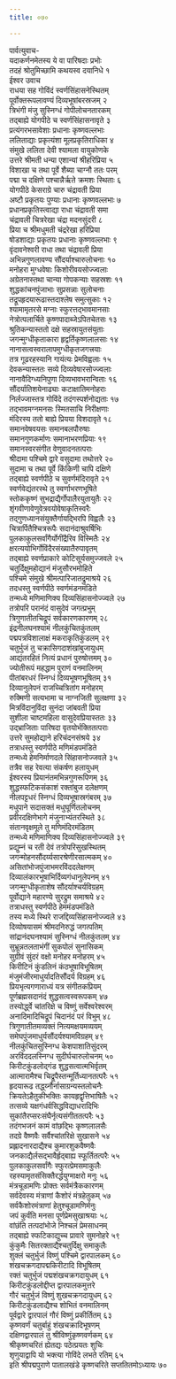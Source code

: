 ```yaml
---
title: ०७०

---
```

पार्वत्युवाच-  
यदाकर्णनमेतस्य ये वा पारिषदाः प्रभोः  
तदहं श्रोतुमिच्छामि कथयस्व दयानिधे १  
ईश्वर उवाच  
राधया सह गोविंदं स्वर्णसिंहासनेस्थितम्  
पूर्वोक्तरूपलावण्यं दिव्यभूषांबरस्रजम् २  
त्रिभंगी मंजु सुस्निग्धं गोपीलोचनतारकम्  
तद्बाह्ये योगपीठे च स्वर्णसिंहासनावृते ३  
प्रत्यंगरभसावेशाः प्रधानाः कृष्णवल्लभाः  
ललिताद्याः प्रकृत्यंशा मूलप्रकृतिराधिका ४  
संमुखे ललिता देवी श्यामला वायुकोणके  
उत्तरे श्रीमती धन्या एशान्यां श्रीहरिप्रिया ५  
विशाखा च तथा पूर्वे शैब्या चाग्नौ ततः परम्  
पद्मा च दक्षिणे पश्चान्नैर्ऋते क्रमशः स्थिताः ६  
योगपीठे केसराग्रे चारु चंद्रावती प्रिया  
अष्टौ प्रकृतयः पुण्याः प्रधानाः कृष्णवल्लभाः ७  
प्रधानप्रकृतिस्त्वाद्या राधा चंद्रावती समा  
चंद्रावली चित्ररेखा चंद्रा मदनसुंदरी ८  
प्रिया च श्रीमधुमती चंद्ररेखा हरिप्रिया  
षोडशाद्याः प्रकृतयः प्रधानाः कृष्णवल्लभाः ९  
वृंदावनेश्वरी राधा तथा चंद्रावली प्रिया  
अभिन्नगुणलावण्य सौंदर्याश्चारुलोचनाः १०  
मनोहरा मुग्धवेषाः किशोरीवयसोज्ज्वलाः  
अग्रेतनास्तथा चान्या गोपकन्याः सहस्रशः ११  
शुद्धकांचनपुंजाभाः सुप्रसन्नाः सुलोचनाः  
तद्रूपहृदयारूढास्तदाश्लेष समुत्सुकाः १२  
श्यामामृतरसे मग्नाः स्फुरत्तद्भावमानसाः  
नेत्रोत्पलार्चिते कृष्णपादाब्जेऽपितचेतसः १३  
श्रुतिकन्यास्ततो दक्षे सहस्रायुतसंयुताः  
जगन्मुग्धीकृताकारा हृद्वर्तिकृष्णलालसाः १४  
नानासत्वस्वरालापमुग्धीकृतजगत्त्रयाः  
तत्र गूढरहस्यानि गायंत्यः प्रेमविह्वलाः १५  
देवकन्यास्ततः सव्ये दिव्यवेषारसोज्ज्वलाः  
नानावैदिग्ध्यनिपुणा दिव्यभावभरान्विताः १६  
सौंदर्यातिशयेनाढ्याः कटाक्षातिमनोहराः  
निर्लज्जास्तत्र गोविंदे तदंगस्पर्शनोद्यताः १७  
तद्भावमग्नमनसः स्मितसाचि निरीक्षणाः  
मंदिरस्य ततो बाह्ये प्रियया विशदावृते १८  
समानवेषवयसः समानबलपौरुषाः  
समानगुणकर्माणः समानाभरणप्रियाः १९  
समानस्वरसंगीत वेणुवादनतत्पराः  
श्रीदामा पश्चिमे द्वारे वसुदामा तथोत्तरे २०  
सुदामा च तथा पूर्वे किंकिणी चापि दक्षिणे  
तद्बाह्ये स्वर्णपीठे च सुवर्णमंदिरावृते २१  
स्वर्णवेद्यंतरस्थे तु स्वर्णाभरणभूषिते  
स्तोककृष्णं सुभद्राद्यैर्गोपालैरयुतायुतैः २२  
शृंगवीणावेणुवेत्रवयोवेषाकृतिस्वरैः  
तद्गुणध्यानसंयुक्तैर्गायद्भिरपि विह्वलैः २३  
चित्रार्पितैश्चित्ररूपैः सदानंदाश्रुवर्षिभिः  
पुलकाकुलसर्वांगैर्योगींद्रैरिव विस्मितैः २४  
क्षरत्ययोभिर्गोविंदैरसंख्यातैरुपावृतम्  
तद्बाह्ये स्वर्णप्राकारे कोटिसूर्यसमुज्जवले २५  
चतुर्दिक्षुमहोद्यानं मंजुसौरभमोहिते  
पश्चिमे संमुखे श्रीमत्पारिजातद्रुमाश्रये २६  
तदधस्तु स्वर्णपीठे स्वर्णमंडनमंडिते  
तन्मध्ये मणिमाणिक्य दिव्यसिंहासनोज्ज्वले २७  
तत्रोपरि परानंदं वासुदेवं जगत्प्रभुम्  
त्रिगुणातीतचिद्रूपं सर्वकारणकारणम् २८  
इंद्रनीलघनश्यामं नीलकुंचितकुंतलम्  
पद्मपत्रविशालाक्षं मकराकृतिकुंडलम् २९  
चतुर्भुजं तु चक्रासिगदाशंखांबुजायुधम्  
आद्यंतरहितं नित्यं प्रधानं पुरुषोत्तमम् ३०  
ज्योतीरूपं महद्धाम पुराणं वनमालिनम्  
पीतांबरधरं स्निग्धं दिव्यभूषणभूषितम् ३१  
दिव्यानुलेपनं राजच्चित्रितांग मनोहरम्  
रुक्मिणी सत्यभामा च नाग्नजिती सुलक्षणा ३२  
मित्रविंदानुविंदा सुनंदा जांबवती प्रिया  
सुशीला चाष्टमहिला वासुदेवप्रियास्ततः ३३  
उद्भ्राजिताः पारिषदा वृतयोर्भक्तितत्पराः  
उत्तरे सुमहोद्याने हरिचंदनसंश्रये ३४  
तत्राधस्तु स्वर्णपीठे मणिमंडपमंडिते  
तन्मध्ये हेमनिर्माणदले सिंहासनोज्जवले ३५  
तत्रैव सह रेवत्या संकर्षण हलायुधम्  
ईश्वरस्य प्रियानंतमभिन्नगुणरूपिणम् ३६  
शुद्धस्फटिकसंकाशं रक्तांबुज दलेक्षणम्  
नीलपट्टधरं स्निग्धं दिव्यभूषास्रगंबरम् ३७  
मधुपाने सदासक्तं मधुघूर्णितलोचनम्  
प्रवीरदक्षिणेभागे मंजुनाभ्यंतरस्थिते ३८  
संतानवृक्षमूले तु मणिमंदिरमंडितम्  
तन्मध्ये मणिमाणिक्य दिव्यसिंहासनोज्ज्वले ३९  
प्रद्युम्नं च रती देवं तत्रोपरिसुखस्थितम्  
जगन्मोहनसौंदर्य्यसारश्रेणीरसात्मकम् ४०  
असितांभोजपुंजाभमरविंददलेक्षणम्  
दिव्यालंकारभूषाभिर्दिव्यगंधानुलेपनम् ४१  
जगन्मुग्धीकृताशेष सौंदर्याश्चर्यविग्रहम्  
पूर्वोद्याने महारण्ये सुरद्रुम समाश्रये ४२  
तत्राधस्तु स्वर्णपीठे हेममंडपमंडिते  
तस्य मध्ये स्थिरे राजद्दिव्यसिंहासनोज्ज्वले ४३  
दिव्योषयासमं श्रीमदनिरुद्धं जगत्पतिम्  
सांद्रानंदघनश्यामं सुस्निग्धं नीलकुंतलम् ४४  
सुभ्रून्नतलताभंगीं सुकपोलं सुनासिकम्  
सुग्रीवं सुंदरं वक्षो मनोहर मनोहरम् ४५  
किरीटिनं कुंडलिनं कंठभूषाविभूषितम्  
मंजुमंजीरमाधुर्यादतिसौंदर्य विग्रहम् ४६  
प्रियभृत्यगणाराध्यं यत्र संगीतकप्रियम्  
पूर्णब्रह्मसदानंदं शुद्धसत्वस्वरूपकम् ४७  
तस्योर्द्ध्वे चांतरिक्षे च विष्णुं सर्वेश्वरेश्वरम्  
अनादिमादिचिद्रूपं चिदानंदं परं विभुम् ४८  
त्रिगुणातीतमव्यक्तं नित्यमक्षयमव्ययम्  
समेघपुंजमाधुर्यसौंदर्यश्यामविग्रहम् ४९  
नीलकुंचितसुस्निग्ध केशपाशातिसुंदरम्  
अरविंददलस्निग्ध सुदीर्घचारुलोचनम् ५०  
किरीटकुंडलोद्गंड शुद्धसत्वात्मभिर्वृतम्  
आत्मारामैश्च चिद्रूपैस्तन्मूर्तिध्यानतत्परैः ५१  
हृदयारूढ तद्ध्य्नौर्नासाग्रन्यस्तलोचनैः  
क्रियतेऽहैतुकीभक्तिः कायहृद्वृत्तिभाषितैः ५२  
तत्सव्ये यक्षगंधर्वसिद्धविद्याधरादिभिः  
सुकांतैरप्सरःसंघैर्नृत्यसंगीततत्परैः ५३  
तदंगभजनं कामं वांछद्भिः कृष्णलालसैः  
तदग्रे वैष्णवैः सर्वैश्चांतरिक्षे सुखासने ५४  
प्रह्लादनारदाद्यैश्च कुमारशुकवैष्णवैः  
जनकाद्यैर्लसद्भावैर्हृद्बाह्य स्फूर्तितत्परैः ५५  
पुलकाकुलसर्वांगैः स्फुरत्प्रेमसमाकुलैः  
रहस्यामृतसंसिक्तैरर्द्धयुग्माक्षरो मनुः ५६  
मंत्रचूडामणिः प्रोक्तः सर्वमंत्रैककारणम्  
सर्वदेवस्य मंत्राणां कैशोरं मंत्रहेतुकम् ५७  
सर्वकैशोरमंत्राणां हेतुश्चूडामणिर्मनुः  
जपं कुर्वंति मनसा पूर्णप्रेमसुखाश्रयाः ५८  
वांछंति तत्पदांभोजे निश्चलं प्रेमसाधनम्  
तद्बाह्ये स्फटिकाद्युच्च प्रावारे सुमनोहरे ५९  
कुंकुमैः सितरक्ताद्यैश्चतुर्दिक्षु समाकुलैः  
शुक्लं चतुर्भुजं विष्णुं पश्चिमे द्वारपालकम् ६०  
शंखचक्रगदापद्मकिरीटादि विभूषितम्  
रक्तं चतुर्भुजं पद्मशंखचक्रगदायुधम् ६१  
किरीटकुंडलोद्दीप्त द्वारपालकमुत्तरे  
गौरं चतुर्भुजं विष्णुं शुखचक्रगदायुधम् ६२  
किरीटकुंडलाद्यैश्च शोभितं वनमालिनम्  
पूर्वद्वारे द्वारपालं गौरं विष्णुं प्रकीर्तितम् ६३  
कृष्णवर्णं चतुर्बाहुं शंखचक्रादिभूषणम्  
दक्षिणद्वारपालं तु श्रीविष्णुंकृष्णवर्णकम् ६४  
श्रीकृष्णचरितं ह्येतद्यः पठेत्प्रयतः शुचिः  
शृणुयाद्वापि यो भक्त्या गोविंदे लभते रतिम् ६५  
इति श्रीपद्मपुराणे पातालखंडे कृष्णचरिते सप्ततितमोऽध्यायः ७०